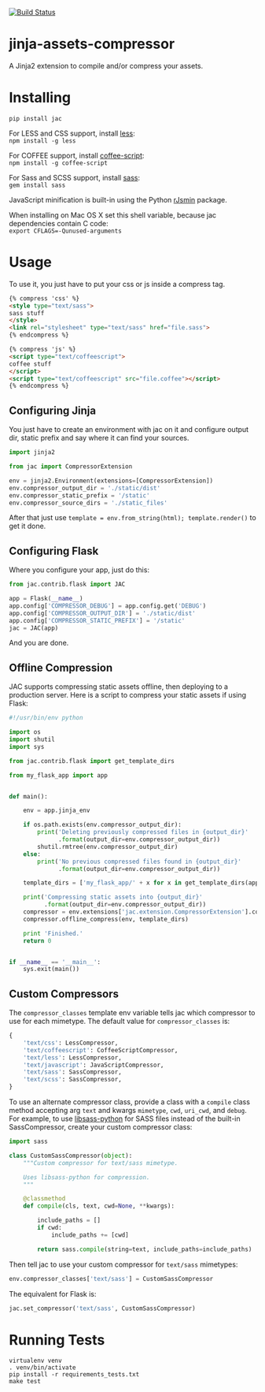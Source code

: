 [![Build Status](https://travis-ci.org/jaysonsantos/jinja-assets-compressor.png?branch=master)](https://travis-ci.org/jaysonsantos/jinja-assets-compressor)

jinja-assets-compressor
=======================

A Jinja2 extension to compile and/or compress your assets.

# Installing
```
pip install jac
```
For LESS and CSS support, install [less](https://www.npmjs.org/package/less):<br />
`npm install -g less`

For COFFEE support, install [coffee-script](https://www.npmjs.com/package/coffee-script):<br />
`npm install -g coffee-script`

For Sass and SCSS support, install [sass](https://rubygems.org/gems/sass):<br />
`gem install sass`

JavaScript minification is built-in using the Python [rJsmin](https://pypi.python.org/pypi/rjsmin) package.

When installing on Mac OS X set this shell variable, because jac dependencies contain C code:<br />
`export CFLAGS=-Qunused-arguments`

# Usage
To use it, you just have to put your css or js inside a compress tag.
```html
{% compress 'css' %}
<style type="text/sass">
sass stuff
</style>
<link rel="stylesheet" type="text/sass" href="file.sass">
{% endcompress %}

{% compress 'js' %}
<script type="text/coffeescript">
coffee stuff
</script>
<script type="text/coffeescript" src="file.coffee"></script>
{% endcompress %}
```

## Configuring Jinja
You just have to create an environment with jac on it and configure output dir, static prefix and say where it can find your sources.

```python
import jinja2

from jac import CompressorExtension

env = jinja2.Environment(extensions=[CompressorExtension])
env.compressor_output_dir = './static/dist'
env.compressor_static_prefix = '/static'
env.compressor_source_dirs = './static_files'
```
After that just use `template = env.from_string(html); template.render()` to get it done.

## Configuring Flask
Where you configure your app, just do this:

```python
from jac.contrib.flask import JAC

app = Flask(__name__)
app.config['COMPRESSOR_DEBUG'] = app.config.get('DEBUG')
app.config['COMPRESSOR_OUTPUT_DIR'] = './static/dist'
app.config['COMPRESSOR_STATIC_PREFIX'] = '/static'
jac = JAC(app)
```
And you are done.


## Offline Compression
JAC supports compressing static assets offline, then deploying to a production server. Here is a script to compress your static assets if using Flask:

```python
#!/usr/bin/env python

import os
import shutil
import sys

from jac.contrib.flask import get_template_dirs

from my_flask_app import app


def main():

    env = app.jinja_env

    if os.path.exists(env.compressor_output_dir):
        print('Deleting previously compressed files in {output_dir}'
              .format(output_dir=env.compressor_output_dir))
        shutil.rmtree(env.compressor_output_dir)
    else:
        print('No previous compressed files found in {output_dir}'
              .format(output_dir=env.compressor_output_dir))

    template_dirs = ['my_flask_app/' + x for x in get_template_dirs(app)]

    print('Compressing static assets into {output_dir}'
          .format(output_dir=env.compressor_output_dir))
    compressor = env.extensions['jac.extension.CompressorExtension'].compressor
    compressor.offline_compress(env, template_dirs)

    print 'Finished.'
    return 0


if __name__ == '__main__':
    sys.exit(main())
```


## Custom Compressors

The `compressor_classes` template env variable tells jac which compressor to
use for each mimetype. The default value for `compressor_classes` is:
```python
{
    'text/css': LessCompressor,
    'text/coffeescript': CoffeeScriptCompressor,
    'text/less': LessCompressor,
    'text/javascript': JavaScriptCompressor,
    'text/sass': SassCompressor,
    'text/scss': SassCompressor,
}
```

To use an alternate compressor class, provide a class with a `compile` class
method accepting arg `text` and kwargs `mimetype`, `cwd`, `uri_cwd`, and
`debug`. For example, to use [libsass-python](https://github.com/dahlia/libsass-python)
for SASS files instead of the built-in SassCompressor, create your custom
compressor class:

```python
import sass

class CustomSassCompressor(object):
    """Custom compressor for text/sass mimetype.

    Uses libsass-python for compression.
    """

    @classmethod
    def compile(cls, text, cwd=None, **kwargs):

        include_paths = []
        if cwd:
            include_paths += [cwd]

        return sass.compile(string=text, include_paths=include_paths)
```

Then tell jac to use your custom compressor for `text/sass` mimetypes:

```python
env.compressor_classes['text/sass'] = CustomSassCompressor
```

The equivalent for Flask is:

```python
jac.set_compressor('text/sass', CustomSassCompressor)
```


# Running Tests
```
virtualenv venv
. venv/bin/activate
pip install -r requirements_tests.txt
make test
```

